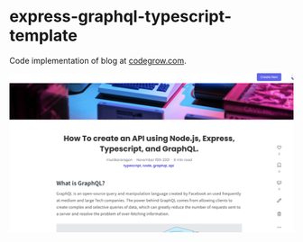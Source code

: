 # express-graphql-typescript-template

Code implementation of blog at [codegrow.com](https://codegrow.org/post/munikeraragon/how-to-create-an-api-using-node.js,-express,-typescript,-and-graphql).


<div align="center">

![Virtual-Graph](./img/blog.png)
</div>
